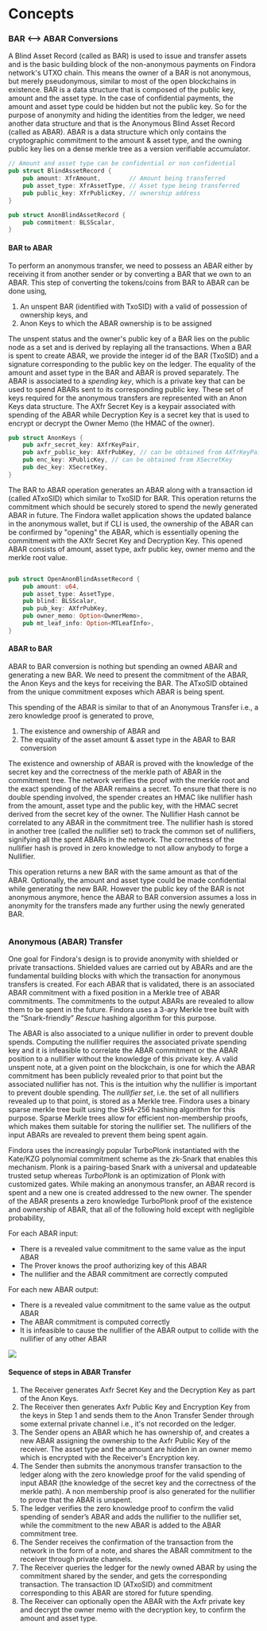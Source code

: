 # Concepts

### BAR <--> ABAR Conversions[​](https://wiki.findora.org/docs/modules/UTXO/anonymous/Concepts#bar----abar-conversions) <a href="#bar----abar-conversions" id="bar----abar-conversions"></a>

A Blind Asset Record (called as BAR) is used to issue and transfer assets and is the basic building block of the non-anonymous payments on Findora network's UTXO chain. This means the owner of a BAR is not anonymous, but merely pseudonymous, similar to most of the open blockchains in existence. BAR is a data structure that is composed of the public key, amount and the asset type. In the case of confidential payments, the amount and asset type could be hidden but not the public key. So for the purpose of anonymity and hiding the identities from the ledger, we need another data structure and that is the Anonymous Blind Asset Record (called as ABAR). ABAR is a data structure which only contains the cryptographic commitment to the amount & asset type, and the owning public key lies on a dense merkle tree as a version verifiable accumulator.

```rust
// Amount and asset type can be confidential or non confidential
pub struct BlindAssetRecord {    
    pub amount: XfrAmount,        // Amount being transferred    
    pub asset_type: XfrAssetType, // Asset type being transferred    
    pub public_key: XfrPublicKey, // ownership address
}
```

```rust
pub struct AnonBlindAssetRecord {    
    pub commitment: BLSScalar,
}
```

#### BAR to ABAR[​](https://wiki.findora.org/docs/modules/UTXO/anonymous/Concepts#bar-to-abar) <a href="#bar-to-abar" id="bar-to-abar"></a>

To perform an anonymous transfer, we need to possess an ABAR either by receiving it from another sender or by converting a BAR that we own to an ABAR. This step of converting the tokens/coins from BAR to ABAR can be done using,

1. An unspent BAR (identified with TxoSID) with a valid of possession of ownership keys, and
2. Anon Keys to which the ABAR ownership is to be assigned

The unspent status and the owner's public key of a BAR lies on the public node as a set and is derived by replaying all the transactions. When a BAR is spent to create ABAR, we provide the integer id of the BAR (TxoSID) and a signature corresponding to the public key on the ledger. The equality of the amount and asset type in the BAR and ABAR is proved separately. The ABAR is associated to a _spending key_, which is a private key that can be used to spend ABARs sent to its corresponding public key. These set of keys required for the anonymous transfers are represented with an Anon Keys data structure. The AXfr Secret Key is a keypair associated with spending of the ABAR while Decryption Key is a secret key that is used to encrypt or decrypt the Owner Memo (the HMAC of the owner).

```rust
pub struct AnonKeys {    
    pub axfr_secret_key: AXfrKeyPair,    
    pub axfr_public_key: AXfrPubKey, // can be obtained from AXfrKeyPair    
    pub enc_key: XPublicKey, // can be obtained from XSecretKey    
    pub dec_key: XSecretKey, 
}
```

&#x20;The BAR to ABAR operation generates an ABAR along with a transaction id (called ATxoSID) which similar to TxoSID for BAR. This operation returns the commitment which should be securely stored to spend the newly generated ABAR in future. The Findora wallet application shows the updated balance in the anonymous wallet, but if CLI is used, the ownership of the ABAR can be confirmed by "opening" the ABAR, which is essentially opening the commitment with the AXfr Secret Key and Decryption Key. This opened ABAR consists of amount, asset type, axfr public key, owner memo and the merkle root value.

<figure><img src="https://wiki.findora.org/assets/images/bar_to_abar-8d160becbcb45ce89be8150f6e63b612.jpg" alt=""><figcaption></figcaption></figure>

```rust
pub struct OpenAnonBlindAssetRecord {    
    pub amount: u64,    
    pub asset_type: AssetType,    
    pub blind: BLSScalar,    
    pub pub_key: AXfrPubKey,    
    pub owner_memo: Option<OwnerMemo>,    
    pub mt_leaf_info: Option<MTLeafInfo>,
}
```

#### ABAR to BAR[​](https://wiki.findora.org/docs/modules/UTXO/anonymous/Concepts#abar-to-bar) <a href="#abar-to-bar" id="abar-to-bar"></a>

ABAR to BAR conversion is nothing but spending an owned ABAR and generating a new BAR. We need to present the commitment of the ABAR, the Anon Keys and the keys for receiving the BAR. The ATxoSID obtained from the unique commitment exposes which ABAR is being spent.

This spending of the ABAR is similar to that of an Anonymous Transfer i.e., a zero knowledge proof is generated to prove,

1. The existence and ownership of ABAR and
2. The equality of the asset amount & asset type in the ABAR to BAR conversion

The existence and ownership of ABAR is proved with the knowledge of the secret key and the correctness of the merkle path of ABAR in the commitment tree. The network verifies the proof with the merkle root and the exact spending of the ABAR remains a secret. To ensure that there is no double spending involved, the spender creates an HMAC like nullifier hash from the amount, asset type and the public key, with the HMAC secret derived from the secret key of the owner. The Nullifier Hash cannot be correlated to any ABAR in the commitment tree. The nullifier hash is stored in another tree (called the nullifier set) to track the common set of nullifiers, signifying all the spent ABARs in the network. The correctness of the nullifier hash is proved in zero knowledge to not allow anybody to forge a Nullifier.

&#x20;This operation returns a new BAR with the same amount as that of the ABAR. Optionally, the amount and asset type could be made confidential while generating the new BAR. However the public key of the BAR is not anonymous anymore, hence the ABAR to BAR conversion assumes a loss in anonymity for the transfers made any further using the newly generated BAR.

<figure><img src="https://wiki.findora.org/assets/images/abar_to_bar-6bc50fda6a614e7ffd7e6a5f36ea9a7f.jpg" alt=""><figcaption></figcaption></figure>

### Anonymous (ABAR) Transfer[​](https://wiki.findora.org/docs/modules/UTXO/anonymous/Concepts#anonymous-abar-transfer) <a href="#anonymous-abar-transfer" id="anonymous-abar-transfer"></a>

One goal for Findora's design is to provide anonymity with shielded or private transactions. Shielded values are carried out by ABARs and are the fundamental building blocks with which the transaction for anonymous transfers is created. For each ABAR that is validated, there is an associated ABAR commitment with a fixed position in a Merkle tree of ABAR commitments. The commitments to the output ABARs are revealed to allow them to be spent in the future. Findora uses a 3-ary Merkle tree built with the ”Snark-friendly” _Rescue_ hashing algorithm for this purpose.

The ABAR is also associated to a unique nullifier in order to prevent double spends. Computing the nullifier requires the associated private spending key and it is infeasible to correlate the ABAR commitment or the ABAR position to a nullifier without the knowledge of this private key. A valid unspent note, at a given point on the blockchain, is one for which the ABAR commitment has been publicly revealed prior to that point but the associated nullifier has not. This is the intuition why the nullifier is important to prevent double spending. The _nullifier set_, i.e. the set of all nullifiers revealed up to that point, is stored as a Merkle tree. Findora uses a binary sparse merkle tree built using the SHA-256 hashing algorithm for this purpose. Sparse Merkle trees allow for efficient non-membership proofs, which makes them suitable for storing the nullifier set. The nullifiers of the input ABARs are revealed to prevent them being spent again.

Findora uses the increasingly popular TurboPlonk instantiated with the Kate/KZG polynomial commitment scheme as the zk-Snark that enables this mechanism. Plonk is a pairing-based Snark with a universal and updateable trusted setup whereas _TurboPlonk_ is an optimization of Plonk with customized gates. While making an anonymous transfer, an ABAR record is spent and a new one is created addressed to the new owner. The spender of the ABAR presents a zero knowledge TurboPlonk proof of the existence and ownership of ABAR, that all of the following hold except with negligible probability,

For each ABAR input:

* There is a revealed value commitment to the same value as the input ABAR
* The Prover knows the proof authorizing key of this ABAR
* The nullifier and the ABAR commitment are correctly computed

For each new ABAR output:

* There is a revealed value commitment to the same value as the output ABAR
* The ABAR commitment is computed correctly
* It is infeasible to cause the nullifier of the ABAR output to collide with the nullifier of any other ABAR

![](https://wiki.findora.org/assets/images/abar\_transfer-da4bd997a7ee5e37468296174384b939.jpg)

#### Sequence of steps in ABAR Transfer[​](https://wiki.findora.org/docs/modules/UTXO/anonymous/Concepts#sequence-of-steps-in-abar-transfer) <a href="#sequence-of-steps-in-abar-transfer" id="sequence-of-steps-in-abar-transfer"></a>

1. The Receiver generates Axfr Secret Key and the Decryption Key as part of the Anon Keys.
2. The Receiver then generates Axfr Public Key and Encryption Key from the keys in Step 1 and sends them to the Anon Transfer Sender through some external private channel i.e., it's not recorded on the ledger.
3. The Sender opens an ABAR which he has ownership of, and creates a new ABAR assigning the ownership to the Axfr Public Key of the receiver. The asset type and the amount are hidden in an owner memo which is encrypted with the Receiver's Encryption key.
4. The Sender then submits the anonymous transfer transaction to the ledger along with the zero knowledge proof for the valid spending of input ABAR (the knowledge of the secret key and the correctness of the merkle path). A non membership proof is also generated for the nullifier to prove that the ABAR is unspent.
5. The ledger verifies the zero knowledge proof to confirm the valid spending of sender’s ABAR and adds the nullifier to the nullifier set, while the commitment to the new ABAR is added to the ABAR commitment tree.
6. The Sender receives the confirmation of the transaction from the network in the form of a note, and shares the ABAR commitment to the receiver through private channels.
7. The Receiver queries the ledger for the newly owned ABAR by using the commitment shared by the sender, and gets the corresponding transaction. The transaction ID (ATxoSID) and commitment corresponding to this ABAR are stored for future spending.
8. The Receiver can optionally open the ABAR with the Axfr private key and decrypt the owner memo with the decryption key, to confirm the amount and asset type.
